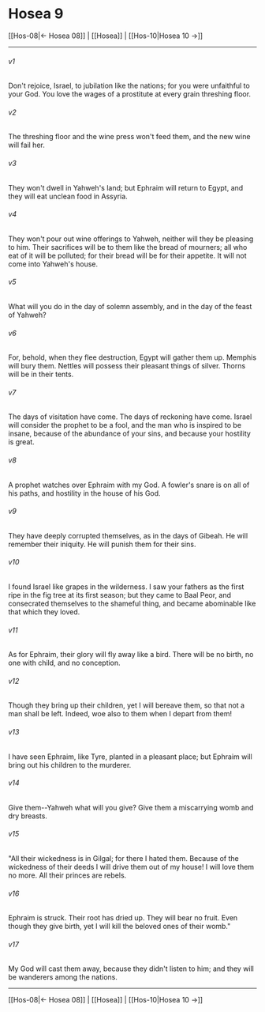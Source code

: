 # Hosea 9

[[Hos-08|← Hosea 08]] | [[Hosea]] | [[Hos-10|Hosea 10 →]]
***



###### v1 
Don't rejoice, Israel, to jubilation like the nations; for you were unfaithful to your God. You love the wages of a prostitute at every grain threshing floor. 

###### v2 
The threshing floor and the wine press won't feed them, and the new wine will fail her. 

###### v3 
They won't dwell in Yahweh's land; but Ephraim will return to Egypt, and they will eat unclean food in Assyria. 

###### v4 
They won't pour out wine offerings to Yahweh, neither will they be pleasing to him. Their sacrifices will be to them like the bread of mourners; all who eat of it will be polluted; for their bread will be for their appetite. It will not come into Yahweh's house. 

###### v5 
What will you do in the day of solemn assembly, and in the day of the feast of Yahweh? 

###### v6 
For, behold, when they flee destruction, Egypt will gather them up. Memphis will bury them. Nettles will possess their pleasant things of silver. Thorns will be in their tents. 

###### v7 
The days of visitation have come. The days of reckoning have come. Israel will consider the prophet to be a fool, and the man who is inspired to be insane, because of the abundance of your sins, and because your hostility is great. 

###### v8 
A prophet watches over Ephraim with my God. A fowler's snare is on all of his paths, and hostility in the house of his God. 

###### v9 
They have deeply corrupted themselves, as in the days of Gibeah. He will remember their iniquity. He will punish them for their sins. 

###### v10 
I found Israel like grapes in the wilderness. I saw your fathers as the first ripe in the fig tree at its first season; but they came to Baal Peor, and consecrated themselves to the shameful thing, and became abominable like that which they loved. 

###### v11 
As for Ephraim, their glory will fly away like a bird. There will be no birth, no one with child, and no conception. 

###### v12 
Though they bring up their children, yet I will bereave them, so that not a man shall be left. Indeed, woe also to them when I depart from them! 

###### v13 
I have seen Ephraim, like Tyre, planted in a pleasant place; but Ephraim will bring out his children to the murderer. 

###### v14 
Give them--Yahweh what will you give? Give them a miscarrying womb and dry breasts. 

###### v15 
"All their wickedness is in Gilgal; for there I hated them. Because of the wickedness of their deeds I will drive them out of my house! I will love them no more. All their princes are rebels. 

###### v16 
Ephraim is struck. Their root has dried up. They will bear no fruit. Even though they give birth, yet I will kill the beloved ones of their womb." 

###### v17 
My God will cast them away, because they didn't listen to him; and they will be wanderers among the nations.

***
[[Hos-08|← Hosea 08]] | [[Hosea]] | [[Hos-10|Hosea 10 →]]
